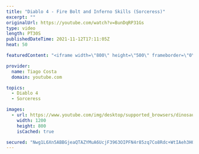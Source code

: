 ```yaml
---
title: "Diablo 4 - Fire Bolt and Inferno Skills (Sorceress)"
excerpt: ""
originalUrl: https://youtube.com/watch?v=BunDqRP31Gs
type: video
length: PT30S
publishedDateTime: 2021-11-12T17:11:05Z
heat: 50

featuredContent: "<iframe width=\"800\" height=\"500\" frameborder=\"0\" src=\"https://www.youtube.com/embed/BunDqRP31Gs\" allow=\"accelerometer; autoplay; encrypted-media; gyroscope; picture-in-picture\" allowfullscreen></iframe>"

provider:
  name: Tiago Costa
  domain: youtube.com

topics:
  - Diablo 4
  - Sorceress

images:
  - url: https://www.youtube.com/img/desktop/supported_browsers/dinosaur.png
    width: 1200
    height: 800
    isCached: true

secured: "Nwg1L6Xn5ABBGjeaQTAZYMuA6UcjF3963OIPFN4r85zq7Co8Rdc+WtIAeh3HOlKb9+K8IHLbCc7fDtKFI0P68kKJX+tqcDARGVg0BlIjMmlWMCt9qHhhncnDzoBkW/iXy6ub0u7eFbAmESKvGRt5yEZdLILVb25itQ5JkbbwDyQpV+xhRtSvqvT4khmNMea9tnNQUm+Exzdrv1mouAxjsT3kGEGcubiwNFBzK4U61HtHGdKr4/lh2TGAxJlCpVcClSd7RFvEx5VeRVFE9T98Z5mPflPWm1Lz4FtRs9RoFbnCO2DnVgl7vJgiNgZAZPilAl4Z//6qXyqyciVueS5RriYaZfbCq1NQSQnx1rCn96tqK1Xoo6kieJKvLn1U5utWOoVD7p0Bzm5EhVByKnCSbh/xJRd7fi0A33Loe6rtzAo=;eSgGiJ/8TjWP0AjFgVtUhw=="
---
```


